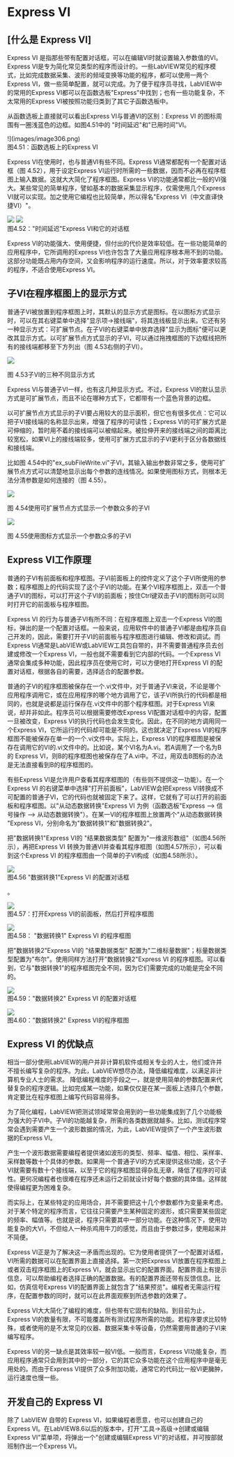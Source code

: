 # Express VI

## \[什么是 Express VI]

Express VI 是指那些带有配置对话框，可以在编辑VI时就设置输入参数值的VI。Express VI是专为简化常见类型的程序而设计的。一些LabVIEW常见的程序模式，比如完成数据采集、波形的频域变换等功能的程序，都可以使用一两个Express VI，做一些简单配置，就可以完成。为了便于程序员寻找，LabVIEW中的常用的Express VI都可以在函数选板"Express"中找到；也有一些功能复杂，不太常用的Express VI被按照功能归类到了其它子函数选板中。

从函数选板上直接就可以看出Express VI与普通VI的区别：Express VI 的图标周围有一圈浅蓝色的边框。如图4.51中的 "时间延迟"和"已用时间"VI。

!](images/image306.png) \
图4.51：函数选板上的Express VI

Express VI在使用时，也与普通VI有些不同。Express VI通常都配有一个配置对话框（图 4.52），用于设定Express VI运行时所需的一些数据，因而不必再在程序框图上输入数据。这就大大简化了程序框图。Express VI的功能通常都比一般的VI强大。某些常见的简单程序，譬如基本的数据采集显示程序，仅需使用几个Express VI就可以实现。加之使用它编程也比较简单，所以得名"Express VI（中文直译快捷VI）"。

![](images/image307.png)  ![](images/image308.png) \
图4.52："时间延迟"Express VI和它的对话框

Express VI的功能强大、使用便捷，但付出的代价是效率较低。在一些功能简单的应用程序中，它所调用的Express VI也许包含了大量应用程序根本用不到的功能。这部分功能既占用内存空间，又会影响程序的运行速度。所以，对于效率要求较高的程序，不适合使用Express VI。

## 子VI在程序框图上的显示方式

普通子VI被放置到程序框图上时，其默认的显示方式是图标。在以图标方式显示时，可以在其右键菜单中选择"显示项->接线端"，将其连线板显示出来。它还有另一种显示方式：可扩展节点。在子VI的右键菜单中放弃选择"显示为图标"便可以更改其显示方式。以可扩展节点方式显示的子VI，可以通过拖拽框图的下边框线把所有的接线端都移至下方列出（图 4.53右侧的子VI）。

![](images/image309.png)

图 4.53子VI的三种不同显示方式

Express VI与普通子VI一样，也有这几种显示方式。不过，Express VI的默认显示方式是可扩展节点，而且不论在哪种方式下，它都带有一个蓝色背景的边框。

以可扩展节点方式显示的子VI要占用较大的显示面积，但它也有很多优点：它可以把子VI接线端的名称显示出来，增强了程序的可读性；Express VI的可扩展方式是可伸缩的，暂时用不着的接线端可以被缩起来。被拉伸开来的接线端之间的距离比较宽松，如果VI上的接线端较多，使用可扩展方式显示的子VI更利于区分各数据线和接线端。

比如图 4.54中的"ex\_subFileWrite.vi"子VI，其输入输出参数非常之多，使用可扩展节点方式可以清楚地显示出每个参数的连线情况。如果使用图标方式，则根本无法分清参数是如何连接的（图 4.55）。

![](images/image310.png)

图 4.54使用可扩展节点方式显示一个参数众多的子VI

![](images/image311.png)

图 4.55使用图标方式显示一个参数众多的子VI

## Express VI工作原理

普通的子VI有前面板和程序框图。子VI前面板上的控件定义了这个子VI所使用的参数；程序框图上的代码实现了这个子VI的功能。在某个VI程序框图上，双击一个普通子VI的图标，可以打开这个子VI的前面板；按住Ctrl键双击子VI的图标则可以同时打开它的前面板与程序框图。

Express VI 的行为与普通子VI有所不同：在程序框图上双击一个Express VI的图标，弹出的是一个配置对话框。一般来说，应用软件中的普通子VI都是由程序员自己开发的，因此，需要打开子VI的前面板与程序框图进行编辑、修改和调试。而Express VI通常是LabVIEW或LabVIEW工具包自带的，并不需要普通程序员去创建或修改一个Express VI，一般也就不需要看到它内部的代码。一个Express VI 通常会集成多种功能，因此程序员在使用它时，可以方便地打开Express VI 的配置对话框，根据各自的需要，选择适合的配置参数。

普通的子VI的程序框图被保存在一个.vi文件中，对于普通子VI来说，不论是哪个应用程序调用它，或在应用程序的哪个地方调用了它，该子VI所执行的代码都是相同的，也就是说都是运行保存在.vi文件中的那个程序框图。对于Express VI来说，却并非如此。程序员可以根据需要修改Express VI配置对话框中的内容，配置一旦被改变，Express VI的执行代码也会发生变化。因此，在不同的地方调用同一个Express VI，它所运行的代码却可能是不同的。这也就决定了Express VI的程序框图不能被保存在单一的一个.vi文件中。实际上，Express VI的程序框图是被保存在调用它的VI的.vi文件中的。比如说，某个VI名为A.vi。若A调用了一个名为B的 Express VI，则B的程序框图也被保存在了A.vi中。不过，用双击B图标的办法是无法直接看到B的程序框图的。

有些Express VI是允许用户查看其程序框图的（有些则不提供这一功能）。在一个 Express VI 的右键菜单中选择"打开前面板"，LabVIEW会把Express VI转换成不可配置的普通子VI，它的代码也就被固定下来了。这样，它就有了可以打开的前面板和程序框图。以"从动态数据转换"Express VI 为例（函数选板"Express --> 信号操作 --> 从动态数据转换"）。在某一VI的程序框图上放置两个"从动态数据转换 "Express VI，分别命名为"数据转换1"和"数据转换2"。

把"数据转换1"Express VI的 "结果数据类型" 配置为"一维波形数组"（如图4.56所示），再把Express VI 转换为普通VI并查看其程序框图（如图4.57所示），可以看到这个Express VI 的程序框图由一个简单的子VI构成（如图4.58所示）。

![](images/image312.png)\
图4.56 "数据转换1"Express VI 的配置对话框

。

![](images/image313.png) \
图4.57：打开Express VI的前面板，然后打开程序框图

![](images/image314.png) \
图4.58： "数据转换1" Express VI 的程序框图

把"数据转换2"Express VI的 "结果数据类型" 配置为"二维标量数据"；标量数据类型配置为"布尔"。使用同样方法打开"数据转换2"Express VI 的程序框图。可以看到，它与"数据转换1"的程序框图完全不同，因为它们需要完成的功能是完全不同的。

![](images/image315.png) \
图4.59："数据转换2" Express VI 的配置对话框

![](images/image316.png) \
图4.60："数据转换2" Express VI的程序框图

## Express VI 的优缺点

相当一部分使用LabVIEW的用户并非计算机软件或相关专业的人士，他们或许并不擅长编写复杂的程序。为此，LabVIEW想尽办法，降低编程难度，以满足非计算机专业人士的需求。 降低编程难度的手段之一，就是使用简单的参数配置来代替复杂的程序逻辑。比如完成某一功能，如果仅仅是在某一面板上选择几个参数，肯定要比在程序框图上编写代码容易得多。

为了简化编程，LabVIEW把测试领域常常会用到的一些功能集成到了几个功能极为强大的子VI中。子VI的功能越复杂，所需的各类数据就越多。比如，测试程序常常会遇到需要产生一个波形数据的情况，为此，LabVIEW提供了一个产生波形数据的Express VI。

产生一个波形数据需要编程者提供诸如波形的类型、频率、幅值、相位、采样率、采样数等数十个具体的参数。如果用一个普通子VI的方式来提供这些功能，这个子VI就需要有数十个接线端，以至于它的程序框图显得杂乱无章，降低了程序的可读性。更何况编程者也很难在程序还未运行之前就设计好每个数据的具体值。这样就使得编程更为困难复杂。

而实际上，在某些特定的应用场合，并不需要把这十几个参数都作为变量来考虑。对于某个特定的程序而言，它往往只需要产生某种固定的波形，或只需要某些固定的频率、幅值等。也就是说，程序只需要其中一部分功能。在这种情况下，使用功能复杂的大VI，不但给人一种杀鸡用牛刀的感觉，而且由于参数过多，使用起来并不简便。

Express VI正是为了解决这一矛盾而出现的。它为使用者提供了一个配置对话框，VI所需的数据可以在配置界面上直接选择。第一次把Express VI放置在程序框图上或者双击程序框图上的Express VI，就会显示出它的配置界面。配置界面上有提示信息，可以帮助编程者选择正确的配置数据。有的配置界面还带有反馈信息。比如，仿真信号Express VI的配置界面上就包含了"结果预览"。编程者无需运行程序，在配置参数的同时，就可以在此界面观察到所选参数的效果了。

Express VI大大简化了编程的难度，但也带有它固有的缺陷。到目前为止，Express VI的数量有限，不可能覆盖所有测试程序所需的功能。若程序要求比较特殊，或者使用的是不太常见的仪器、数据采集卡等设备，仍然需要用普通的子VI来编写程序。

Express VI的另一缺点是其效率较一般VI低。一般而言，Express VI功能复杂，而应用程序通常只会用到其中的一部分，它的其它众多功能在这个应用程序中是毫无用处的。而由于Express VI提供了众多附加功能，通常它的代码比一般VI更臃肿，运行速度也慢一些。

## 开发自己的 Express VI

除了 LabVIEW 自带的 Express VI，如果编程者愿意，也可以创建自己的 Express VI。在LabVIEW8.6以后的版本中，打开"工具->高级->创建或编辑Express VI"菜单项，将弹出一个"创建或编辑Express VI"的对话框，并可按部就班制作出一个Express VI。
